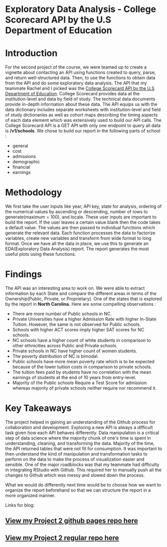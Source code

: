 # Exploratory Data Analysis - College Scorecard API by the U.S Department of Education

# Introduction

For the second project of the course, we were teamed up to create a vignette about contacting an API using functions created to query, parse, and return well-structured data. Then, to use the functions to obtain data from the API and do some exploratory data analysis. The API that my teammate Rachel and I picked was the [College Scorecard API by the U.S Department of Education](https://collegescorecard.ed.gov/data/documentation/). College Scorecard provides data at the institution-level and data by field of study. The technical data documents provide in-depth information about these data. The API equips us with the data dictionary includes separate worksheets with institution-level and field of study dictionaries as well as cohort maps describing the timing aspects of each data element which was extensively used to build our API calls. The College Scorecard API is a GET API with only one endpoint to query all data is **/v1/schools**. We chose to build our report in the following parts of school :

- general
- cost
- admissions 
- demographic
- financial 
- earnings 

# Methodology
We first take the user inputs like year, API key, state for analysis, ordering of the numerical values by ascending or descending, number of rows to generate(maximum = 100), and locale. These user inputs are important to build the report. If the user leaves a certain value blank then the code takes a default value. The values are then passed to individual functions which generate the relevant data. Each function processes the data to factorize variables, create new variables and transform from wide format to long format. Once we have all the data  in place, we use this to generate an EDA(Exploratory Data Analysis) report. The report generates the most useful plots using these functions. 


# Findings 
The API was an interesting area to work on. We were able to extract information by each State and compare the different areas in terms of the Ownership(Public, Private, or Proprietary). One of the states that is explored by the report in **North Carolina.** Here are some compelling observations : 

- There are more number of Public schools in NC. 
- Private Universities have a higher Admission Rate with higher In-State Tuition. However, the same is not observed for Public schools. 
- Schools with higher ACT scores imply higher SAT scores for NC schools. 
- NC schools have a higher count of white students in comparison to other ethnicities across Public and Private schools. 
- Private schools in NC have higher count of women students. 
- The poverty distribution of NC is bimodal. 
- Public schools have more mean poverty rate which is to be expected because of the lower tuition costs in comparison to private schools. 
- The tuition fees paid by students have no correlation with the mean earnings of students at the end of 10 years from entry-level. 
- Majority of the Public schools Require a Test Score for admission whereas majority of private schools neither require nor recommend it. 

# Key Takeaways 
The project helped in gaining an understanding of the Github process for collaboration and development. Exploring a new API is always a difficult task given how each API behaves differently. Data manipulation is a critical step of data science where the majority chunk of one's time is spent in understanding, cleaning, and transforming the data. Majority of the time, the API returned tables that were not fit for consumption. It was important to then understand the kind of manipulation and transformation tasks to perform on the data to make the process of visualization easier and sensible. One of the major roadblocks was that my teammate had difficulty in integrating RStudio with Github. This required her to manually push all the changes to Github which was messy and slowed down the process. 

What we would do differently next time would be to choose how we want to organize the report beforehand so that we can structure the report in a more organized manner. 

Links for blog:
## [View my Project 2 github pages repo here](https://rhencher.github.io/ST558-Project2/)
## [View my Project 2 regular repo here](https://github.com/rhencher/ST558-Project2)

